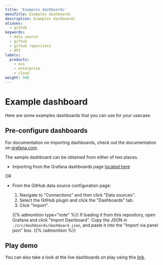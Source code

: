 ```yaml
---
title: 'Examples dashboards'
menuTitle: Examples dashboards
description: Examples dashboards
aliases:
  - github
keywords:
  - data source
  - github
  - github repository
  - API
labels:
  products:
    - oss
    - enterprise
    - cloud
weight: 500
---
```


# Example dashboard

Here are some examples dashboards that you can use for your usecase.

## Pre-configure dashboards

For documentation on importing dashboards, check out the documentation on [grafana.com](https://grafana.com/docs/grafana/latest/reference/export_import/#importing-a-dashboard).

The sample dashboard can be obtained from either of two places.

- Importing from the Grafana dashboards page [located here](https://grafana.com/grafana/dashboards/14000)

OR

- From the GitHub data source configuration page:

  1. Navigate to "Connections" and then click "Data sources".
  1. Select the GitHub plugin and click the "Dashboards" tab.
  1. Click "Import".

  {{% admonition type="note" %}}
  If loading it from this repository, open Grafana and click "Import Dashboard". Copy the JSON in `./src/dashboards/dashboard.json`, and paste it into the "Import via panel json" box.
  {{% /admonition %}}

## Play demo

You can also take a look at the live dashboards on play using this [link](https://play.grafana.org/dashboards/f/bb613d16-7ee5-4cf4-89ac-60dd9405fdd7/demo-github).
